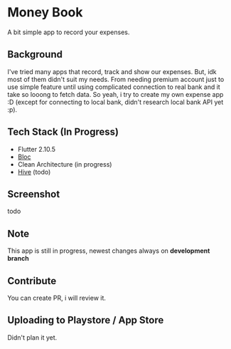 # Money Book
A bit simple app to record your expenses.


## Background
I've tried many apps that record, track and show our expenses. But, idk most of them didn't suit my needs. 
From needing premium account just to use simple feature until using complicated connection to real bank and it take so looong to fetch data.
So yeah, i try to create my own expense app :D (except for connecting to local bank, didn't research local bank API yet :p).


## Tech Stack (In Progress)
- Flutter 2.10.5
- [Bloc](https://pub.dev/packages/flutter_bloc)
- Clean Architecture (in progress)
- [Hive](https://pub.dev/packages/hive) (todo)


## Screenshot
todo


## Note
This app is still in progress, newest changes always on **development branch**


## Contribute
You can create PR, i will review it.


## Uploading to Playstore / App Store
Didn't plan it yet.

